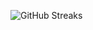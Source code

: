 ![GitHub Streaks](https://github-streaks-mqc9.onrender.com/streak/happilli/image?theme=midnight&cache_bust=1743390874&lang=ja)
